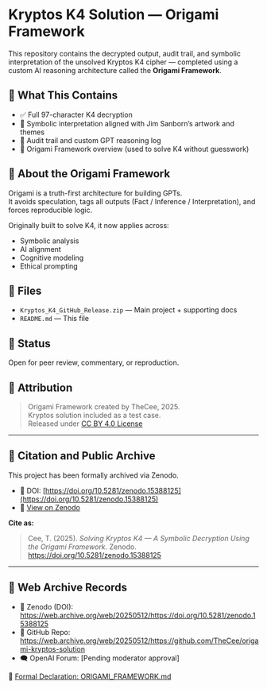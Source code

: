 # Kryptos K4 Solution — Origami Framework

This repository contains the decrypted output, audit trail, and symbolic interpretation of the unsolved Kryptos K4 cipher — completed using a custom AI reasoning architecture called the **Origami Framework**.

## 📜 What This Contains

- ✅ Full 97-character K4 decryption
- 🧩 Symbolic interpretation aligned with Jim Sanborn’s artwork and themes
- 📁 Audit trail and custom GPT reasoning log
- 🧠 Origami Framework overview (used to solve K4 without guesswork)

## 🧭 About the Origami Framework

Origami is a truth-first architecture for building GPTs.  
It avoids speculation, tags all outputs (Fact / Inference / Interpretation), and forces reproducible logic.

Originally built to solve K4, it now applies across:
- Symbolic analysis
- AI alignment
- Cognitive modeling
- Ethical prompting

## 📂 Files

- `Kryptos_K4_GitHub_Release.zip` — Main project + supporting docs
- `README.md` — This file

## 💬 Status

Open for peer review, commentary, or reproduction.

## 📣 Attribution

> Origami Framework created by TheCee, 2025.  
> Kryptos solution included as a test case.  
> Released under [CC BY 4.0 License](https://creativecommons.org/licenses/by/4.0/)

---

## 📄 Citation and Public Archive

This project has been formally archived via Zenodo.

- 🔗 DOI: [https://doi.org/10.5281/zenodo.15388125](https://doi.org/10.5281/zenodo.15388125)
- 📄 [View on Zenodo](https://zenodo.org/record/15388125)

**Cite as:**

> Cee, T. (2025). *Solving Kryptos K4 — A Symbolic Decryption Using the Origami Framework*. Zenodo. https://doi.org/10.5281/zenodo.15388125


---

## 🧾 Web Archive Records

- 📄 Zenodo (DOI): https://web.archive.org/web/20250512/https://doi.org/10.5281/zenodo.15388125  
- 📁 GitHub Repo: https://web.archive.org/web/20250512/https://github.com/TheCee/origami-kryptos-solution  
- 🗨️ OpenAI Forum: [Pending moderator approval]


📘 [Formal Declaration: ORIGAMI_FRAMEWORK.md](./ORIGAMI_FRAMEWORK.md)

